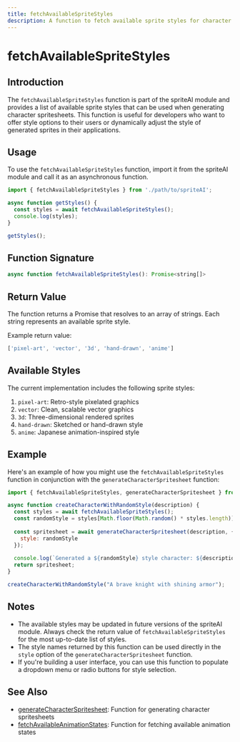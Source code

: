 ```yaml
---
title: fetchAvailableSpriteStyles
description: A function to fetch available sprite styles for character generation.
---
```


# fetchAvailableSpriteStyles

## Introduction

The `fetchAvailableSpriteStyles` function is part of the spriteAI module and provides a list of available sprite styles that can be used when generating character spritesheets. This function is useful for developers who want to offer style options to their users or dynamically adjust the style of generated sprites in their applications.

## Usage

To use the `fetchAvailableSpriteStyles` function, import it from the spriteAI module and call it as an asynchronous function.

```javascript
import { fetchAvailableSpriteStyles } from './path/to/spriteAI';

async function getStyles() {
  const styles = await fetchAvailableSpriteStyles();
  console.log(styles);
}

getStyles();
```

## Function Signature

```javascript
async function fetchAvailableSpriteStyles(): Promise<string[]>
```

## Return Value

The function returns a Promise that resolves to an array of strings. Each string represents an available sprite style.

Example return value:

```javascript
['pixel-art', 'vector', '3d', 'hand-drawn', 'anime']
```

## Available Styles

The current implementation includes the following sprite styles:

1. `pixel-art`: Retro-style pixelated graphics
2. `vector`: Clean, scalable vector graphics
3. `3d`: Three-dimensional rendered sprites
4. `hand-drawn`: Sketched or hand-drawn style
5. `anime`: Japanese animation-inspired style

## Example

Here's an example of how you might use the `fetchAvailableSpriteStyles` function in conjunction with the `generateCharacterSpritesheet` function:

```javascript
import { fetchAvailableSpriteStyles, generateCharacterSpritesheet } from './path/to/spriteAI';

async function createCharacterWithRandomStyle(description) {
  const styles = await fetchAvailableSpriteStyles();
  const randomStyle = styles[Math.floor(Math.random() * styles.length)];
  
  const spritesheet = await generateCharacterSpritesheet(description, {
    style: randomStyle
  });
  
  console.log(`Generated a ${randomStyle} style character: ${description}`);
  return spritesheet;
}

createCharacterWithRandomStyle("A brave knight with shining armor");
```

## Notes

- The available styles may be updated in future versions of the spriteAI module. Always check the return value of `fetchAvailableSpriteStyles` for the most up-to-date list of styles.
- The style names returned by this function can be used directly in the `style` option of the `generateCharacterSpritesheet` function.
- If you're building a user interface, you can use this function to populate a dropdown menu or radio buttons for style selection.

## See Also

- [generateCharacterSpritesheet](./generateCharacterSpritesheet.md): Function for generating character spritesheets
- [fetchAvailableAnimationStates](./fetchAvailableAnimationStates.md): Function for fetching available animation states